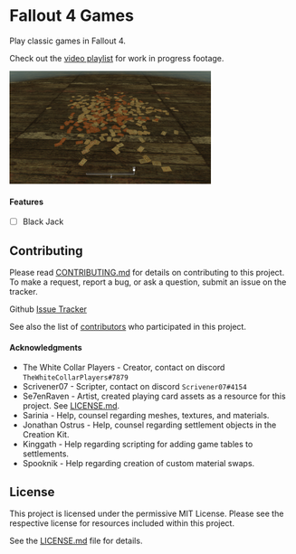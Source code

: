 # Fallout 4 Games
Play classic games in Fallout 4.

Check out the [video playlist](https://www.youtube.com/playlist?list=PLdEgiq4kaju0r1Zw4MTMmxLbc9ZQ1MOLJ) for work in progress footage.

<img src="Documents/Screenshot03.png" height="200">

#### Features
- [ ] Black Jack

## Contributing
Please read [CONTRIBUTING.md](CONTRIBUTING.md) for details on contributing to this project.
To make a request, report a bug, or ask a question, submit an issue on the tracker.

Github [Issue Tracker](https://github.com/Scrivener07/FO4_Games/issues)

See also the list of [contributors](https://github.com/Scrivener07/FO4_Games/contributors) who participated in this project.

#### Acknowledgments
* The White Collar Players - Creator, contact on discord `TheWhiteCollarPlayers#7879`
* Scrivener07 - Scripter, contact on discord `Scrivener07#4154`
* Se7enRaven - Artist, created playing card assets as a resource for this project. See [LICENSE.md](LICENSE.md).
* Sarinia - Help, counsel regarding meshes, textures, and materials.
* Jonathan Ostrus - Help, counsel regarding settlement objects in the Creation Kit.
* Kinggath - Help regarding scripting for adding game tables to settlements.
* Spooknik - Help regarding creation of custom material swaps.

## License
This project is licensed under the permissive MIT License. 
Please see the respective license for resources included within this project.

See the [LICENSE.md](LICENSE.md) file for details.
